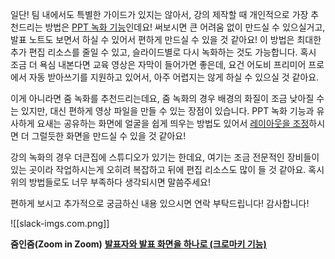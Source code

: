 일단! 팀 내에서도 특별한 가이드가 있지는 않아서,
강의 제작할 때 개인적으로 가장 추천드리는 방법은 <a href="https://blog.naver.com/andyinsight/222081798622" rel="noopener" class="external-link" target="_blank"><u>PPT 녹화 기능</u></a>인데요!
써보시면 큰 어려움 없이 만드실 수 있으실거고,
발표 노트도 보면서 하실 수 있어서 편하게 만드실 수 있을 것 같아요!
이 방법은 최대한 추가 편집 리소스를 줄일 수 있고, 슬라이드별로 다시 녹화하는 것도 가능합니다.
혹시 조금 더 욕심 내본다면 교육 영상은 자막이 들어가면 좋은데, 요건 어도비 프리미어 프로에서 자동 받아쓰기를 지원하고 있어서, 아주 어렵지는 않게 하실 수 있으실 것 같아요.

이게 아니라면 줌 녹화를 추천드리는데요,
줌 녹화의 경우 배경의 화질이 조금 낮아질 수는 있지만,
대신 편하게 영상 파일을 만들 수 있는 장점이 있습니다.
PPT 녹화 기능과 유사하게 요새는 공유하는 화면에 얼굴을 쉽게 띄우는 방법도 있어서 <a href="https://zoominzoom.tistory.com/97" rel="noopener" class="external-link" target="_blank"><u>레이아웃을 조정</u></a>하시면 더 그럴듯한 화면을 만드실 수 있을 것 같아요!

강의 녹화의 경우 더큰집에 스튜디오가 있기는 한데요,
여기는 조금 전문적인 장비들이 있는 곳이라
작업하시는게 오히려 복잡하고 뒤에 편집 리소스도 많이 들 것 같아요.
혹시 위의 방법들로도 너무 부족하다 생각되시면 말씀주세요!

편하게 보시고 추가적으로 궁금하신 내용 있으시면 연락 부탁드립니다!
감사합니다!


![[slack-imgs.com.png]]

**줌인줌(Zoom in Zoom)**
<a href="https://zoominzoom.tistory.com/97" rel="noopener" class="external-link" target="_blank"><b><u>발표자와 발표 화면을 하나로 (크로마키 기능)</u></b></a>